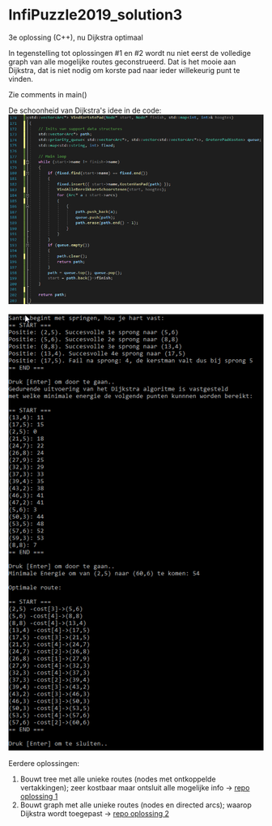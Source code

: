 # InfiPuzzle2019_solution3
3e oplossing (C++), nu Dijkstra optimaal

In tegenstelling tot oplossingen #1 en #2 wordt nu niet eerst de volledige graph van alle mogelijke routes geconstrueerd.
Dat is het mooie aan Dijkstra, dat is niet nodig om korste pad naar ieder willekeurig punt te vinden.

Zie comments in main() </br>

De schoonheid van Dijkstra's idee in de code:
![De schoonheid van Dijkstra's idee in de code](/DijkstraAtWork.png) </br>
</br>
![Screenshot van oplossing](/InfiPuzzle2019_solution3.png) </br>

Eerdere oplossingen:
1. Bouwt tree met alle unieke routes (nodes met ontkoppelde vertakkingen); zeer kostbaar maar ontsluit alle mogelijke info ->
[repo oplossing 1](https://github.com/rvdweerd/InfiPuzzle2019.git)
2. Bouwt graph met alle unieke routes (nodes en directed arcs); waarop Dijkstra wordt toegepast -> [repo oplossing 2](https://github.com/rvdweerd/InfiPuzzle2019_solution2.git)
